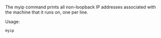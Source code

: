 The myip command prints all non-loopback IP addresses associated
with the machine that it runs on, one per line.

Usage:

	myip
